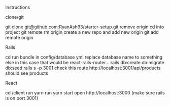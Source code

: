 Instructions

clone/git

git clone git@github.com:RyanAsh93/starter-setup.git <ProjectName>
remove origin
cd into project
git remote rm origin
create a new repo and add new origin
git add remote origin <ulr>

Rails

cd <ProjectName>
run bundle
in config/database yml replace database name to something else
in this case that would be react-rails-router...
rails db:create db:migrate db:seed
rails s -p 3001
check this route http://localhost:3001/api/products should see products

React

cd <ProjectName>/client
run yarn
run yarn start
open http://localhost:3000 (make sure rails is on port 3001)
